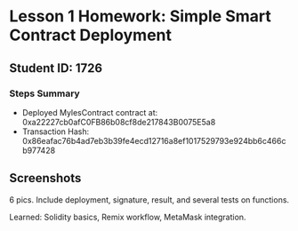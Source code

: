 # Lesson 1 Homework: Simple Smart Contract Deployment

## Student ID: 1726

### Steps Summary
- Deployed MylesContract contract at: 0xa22227cb0afC0FB86b08cf8de217843B0075E5a8
- Transaction Hash: 0x86eafac76b4ad7eb3b39fe4ecd12716a8ef1017529793e924bb6c466cb977428

## Screenshots
6 pics. Include deployment, signature, result, and several tests on functions.

Learned: Solidity basics, Remix workflow, MetaMask integration.
